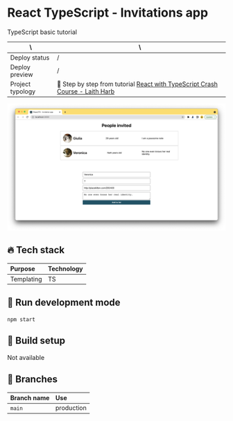 # React TypeScript - Invitations app

TypeScript basic tutorial

| \                | \                                                                                                                                                 |
| ---------------- | ------------------------------------------------------------------------------------------------------------------------------------------------- |
| Deploy status    | /                                                                                                                                                 |
| Deploy preview   | /                                                                                                                                                 |
| Project typology | 📒 Step by step from tutorial [React with TypeScript Crash Course - Laith Harb](https://www.youtube.com/watch?v=jrKcJxF0lAU&ab_channel=LaithHarb) |

![project preview](docs/project-preview.png)

## 🔥 Tech stack

| Purpose    | Technology |
| :--------- | :--------- |
| Templating | TS         |

## 🌊 Run development mode

```shell
npm start
```

## 🧳 Build setup

Not available

## 🌿 Branches

| Branch name | Use        |
| :---------- | :--------- |
| `main`      | production |
